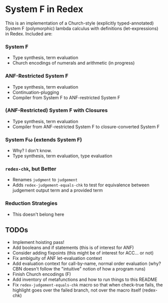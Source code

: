 # System F in Redex

This is an implementation of a Church-style (explicitly typed-annotated) System F (polymorphic) lambda calculus with definitions (let-expressions) in Redex. Included are:

### System F
* Type synthesis, term evaluation
* Church encodings of numerals and arithmetic (in progress)

### ANF-Restricted System F
* Type synthesis, term evaluation 
* Continuation-plugging
* Compiler from System F to ANF-restricted System F

### (ANF-Restricted) System F with Closures
* Type synthesis, term evaluation
* Compiler from ANF-restricted System F to closure-converted System F

### System Fω (extends System F)
* Why? I don't know.
* Type synthesis, term evaluation, type evaluation

### `redex-chk`, but Better
* Renames `judgment` to `judgement`
* Adds `redex-judgement-equals-chk` to test for equivalence between judgement output term and a provided term

### Reduction Strategies
* This doesn't belong here

## TODOs
* Implement hoisting pass!
* Add booleans and if statements (this is of interest for ANF)
* Consider adding fixpoints (this might be of interest for ACC... or not)
* Fix ambiguity of ANF let-evaluation context
* Add evaluation context for call-by-name, normal order evaluation (why? CBN doesn't follow the "intuitive" notion of how a program runs)
* Finish Church encodings (F)
* Add inventory of metafunctions and how to run things to this README
* Fix `redex-judgement-equals-chk` macro so that when check-true fails, the highlight goes over the failed branch, not over the macro itself (redex-chk)

